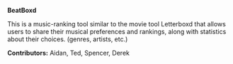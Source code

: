 **BeatBoxd**

This is a music-ranking tool similar to the movie tool Letterboxd that allows users to share their musical preferences and rankings, along with statistics about their choices. (genres, artists, etc.)

**Contributors:**
Aidan, Ted, Spencer, Derek
